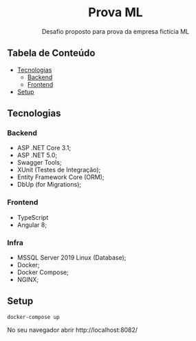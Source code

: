 <br />
<p align="center">
  <h1 align="center">Prova ML</h1>

  <p align="center">
  Desafio proposto para prova da empresa fictícia ML
  </p>
</p>

<!-- TABLE OF CONTENTS -->
## Tabela de Conteúdo

* [Tecnologias](#tecnologias)
  * [Backend](#backend)
  * [Frontend](#frontend)
* [Setup](#setup)

## Tecnologias

### Backend

 - ASP .NET Core 3.1;
 - ASP .NET 5.0;
 - Swagger Tools;
 - XUnit (Testes de Integração);
 - Entity Framework Core (ORM);
 - DbUp (for Migrations);

### Frontend

- TypeScript
- Angular 8;

### Infra

- MSSQL Server 2019 Linux (Database); 
- Docker;
- Docker Compose;
- NGINX;

## Setup

```
docker-compose up
```

No seu navegador abrir http://localhost:8082/